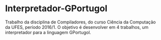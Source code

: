 # Interpretador-GPortugol
Trabalho da disciplina de Compiladores, do curso Ciência da Computação da UFES, período 2016/1. O objetivo é desenvolver em 4 trabalhos, um interpretador para a linguagem GPortugol.
